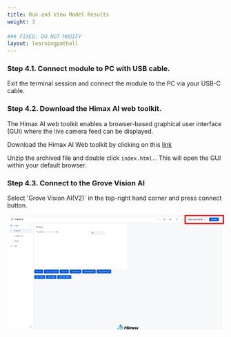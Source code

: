 ```yaml
---
title: Run and View Model Results
weight: 3

### FIXED, DO NOT MODIFY
layout: learningpathall
---
```



### Step 4.1. Connect module to PC with USB cable.

Exit the terminal session and connect the module to the PC via your USB-C cable. 

### Step 4.2. Download the Himax AI web toolkit.  

The Himax AI web toolkit enables a browser-based graphical user interface (GUI) where the live camera feed can be displayed. 

Download the Himax AI Web toolkit by clicking on this [link](https://github.com/HimaxWiseEyePlus/Seeed_Grove_Vision_AI_Module_V2/releases/download/v1.1/Himax_AI_web_toolkit.zip)

Unzip the archived file and double click `index.html.`. This will open the GUI within your default browser.

### Step 4.3. Connect to the Grove Vision AI

Select 'Grove Vision AI(V2)` in the top-right hand corner and press connect button. 

![Himax web UI](./himax_web_ui.jpg)
